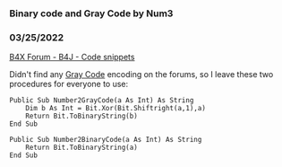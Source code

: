 ### Binary code and Gray Code by Num3
### 03/25/2022
[B4X Forum - B4J - Code snippets](https://www.b4x.com/android/forum/threads/139395/)

Didn't find any [Gray Code](https://en.wikipedia.org/wiki/Gray_code) encoding on the forums, so I leave these two procedures for everyone to use:  
  

```B4X
Public Sub Number2GrayCode(a As Int) As String  
    Dim b As Int = Bit.Xor(Bit.Shiftright(a,1),a)  
    Return Bit.ToBinaryString(b)  
End Sub  
  
Public Sub Number2BinaryCode(a As Int) As String  
    Return Bit.ToBinaryString(a)  
End Sub
```